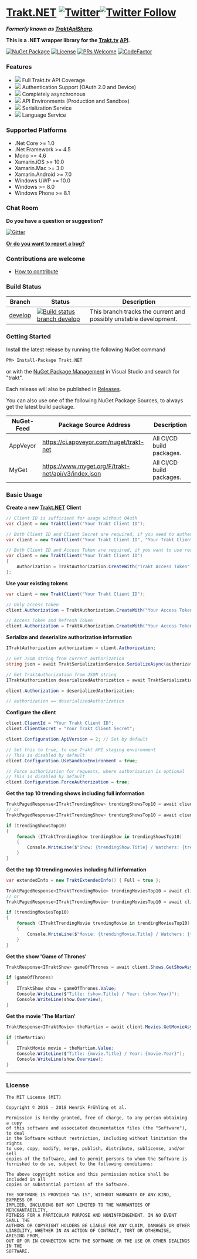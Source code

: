 [Trakt.NET](https://github.com/henrikfroehling/Trakt.NET) [![Twitter](https://img.shields.io/twitter/url/https://www.nuget.org/packages/Trakt.NET.svg?style=social)](https://twitter.com/intent/tweet?url=https://www.nuget.org/packages/Trakt.NET&via=henrikfroehling&hashtags=TraktNET)[![Twitter Follow](https://img.shields.io/twitter/follow/espadrine.svg?style=social&label=Follow)](https://twitter.com/henrikfroehling)
===

_**Formerly known as [TraktApiSharp](https://github.com/henrikfroehling/TraktApiSharp).**_

**This is a .NET wrapper library for the [Trakt.tv](https://trakt.tv/) [API](http://docs.trakt.apiary.io/#).**

[![NuGet Package](https://img.shields.io/badge/NuGet-v1.0.0alpha3-orange.svg?style=flat)](https://www.nuget.org/packages/Trakt.NET/1.0.0-alpha3)
[![License](https://img.shields.io/badge/License-MIT-blue.svg?style=flat)](https://opensource.org/licenses/MIT)
[![PRs Welcome](https://img.shields.io/badge/PRs-welcome-brightgreen.svg?style=flat-square)](http://makeapullrequest.com)
[![CodeFactor](https://www.codefactor.io/repository/github/henrikfroehling/Trakt.NET/badge)](https://www.codefactor.io/repository/github/henrikfroehling/Trakt.NET)

### Features

- ![](https://raw.githubusercontent.com/henrikfroehling/Trakt.NET/dev/.github/full-support.png) Full Trakt.tv API Coverage
- ![](https://raw.githubusercontent.com/henrikfroehling/Trakt.NET/dev/.github/authentication.png) Authentication Support (OAuth 2.0 and Device)
- ![](https://raw.githubusercontent.com/henrikfroehling/Trakt.NET/dev/.github/async.png) Completely asynchronous
- ![](https://raw.githubusercontent.com/henrikfroehling/Trakt.NET/dev/.github/environments.png) API Environments (Production and Sandbox)
- ![](https://raw.githubusercontent.com/henrikfroehling/Trakt.NET/dev/.github/serialization.png) Serialization Service
- ![](https://raw.githubusercontent.com/henrikfroehling/Trakt.NET/dev/.github/language-service.png) Language Service

### Supported Platforms

- .Net Core >= 1.0
- .Net Framework >= 4.5
- Mono >= 4.6
- Xamarin.iOS >= 10.0
- Xamarin.Mac >= 3.0
- Xamarin.Android >= 7.0
- Windows UWP >= 10.0
- Windows >= 8.0
- Windows Phone >= 8.1

### Chat Room

**Do you have a question or suggestion?**

[![Gitter](https://badges.gitter.im/Trakt-NET/Lobby.svg)](https://gitter.im/Trakt-NET/Lobby?utm_source=badge&utm_medium=badge&utm_campaign=pr-badge)

**[Or do you want to report a bug?](https://github.com/henrikfroehling/Trakt.NET/issues)**

### Contributions are welcome

- [How to contribute](https://github.com/henrikfroehling/Trakt.NET/blob/develop/CONTRIBUTING.md)

### Build Status

| Branch | Status | Description |
|---|---|---|
| [develop](https://github.com/henrikfroehling/Trakt.NET/tree/develop) | [![Build status branch develop](https://ci.appveyor.com/api/projects/status/3moho8dlsdjiyuxp/branch/develop?svg=true&passingText=develop%20-%20passing&pendingText=develop%20-%20pending&failingText=develop%20-%20failing)](https://ci.appveyor.com/project/henrikfroehling/trakt-net/branch/develop) | This branch tracks the current and possibly unstable development. |

### Getting Started

Install the latest release by running the following NuGet command

```ps
PM> Install-Package Trakt.NET
```

or with the [NuGet Package Management](https://docs.nuget.org/consume/package-manager-dialog) in Visual Studio and search for "trakt".

Each release will also be published in [Releases](https://github.com/henrikfroehling/Trakt.NET/releases).

You can also use one of the following NuGet Package Sources, to always get the latest build package.

| NuGet-Feed | Package Source Address | Description |
|---|---|---|
| AppVeyor | https://ci.appveyor.com/nuget/trakt-net | All CI/CD build packages. |
| MyGet | https://www.myget.org/F/trakt-net/api/v3/index.json | All CI/CD build packages. |

### Basic Usage

**Create a new [Trakt.NET](https://github.com/henrikfroehling/Trakt.NET) Client**

```csharp
// Client ID is sufficient for usage without OAuth
var client = new TraktClient("Your Trakt Client ID");

// Both Client ID and Client Secret are required, if you need to authenticate your application
var client = new TraktClient("Your Trakt Client ID", "Your Trakt Client Secret");

// Both Client ID and Access Token are required, if you want to use requests, that require authorization
var client = new TraktClient("Your Trakt Client ID")
{
    Authorization = TraktAuthorization.CreateWith("Trakt Access Token")
};
```

**Use your existing tokens**

```csharp
var client = new TraktClient("Your Trakt Client ID");

// Only access token
client.Authorization = TraktAuthorization.CreateWith("Your Access Token");

// Access Token and Refresh Token
client.Authorization = TraktAuthorization.CreateWith("Your Access Token", "Your Refresh Token");
```

**Serialize and deserialize authorization information**

```csharp
ITraktAuthorization authorization = client.Authorization;

// Get JSON string from current authorization
string json = await TraktSerializationService.SerializeAsync(authorization);

// Get TraktAuthorization from JSON string
ITraktAuthorization deserializedAuthorization = await TraktSerializationService.DeserializeAsync(json);

client.Authorization = deserializedAuthorization;

// authorization == deserializedAuthorization
```

**Configure the client**

```csharp
client.ClientId = "Your Trakt Client ID";
client.ClientSecret = "Your Trakt Client Secret";

client.Configuration.ApiVersion = 2; // Set by default

// Set this to true, to use Trakt API staging environment
// This is disabled by default
client.Configuration.UseSandboxEnvironment = true;

// Force authorization for requests, where authorization is optional
// This is disabled by default
client.Configuration.ForceAuthorization = true;
```

**Get the top 10 trending shows including full information**

```csharp
TraktPagedResponse<ITraktTrendingShow> trendingShowsTop10 = await client.Shows.GetTrendingShowsAsync(new TraktExtendedInfo().SetFull(), null, 10);
// or
TraktPagedResponse<ITraktTrendingShow> trendingShowsTop10 = await client.Shows.GetTrendingShowsAsync(new TraktExtendedInfo() { Full = true }, 1, 10);

if (trendingShowsTop10)
{
    foreach (ITraktTrendingShow trendingShow in trendingShowsTop10)
    {
        Console.WriteLine($"Show: {trendingShow.Title} / Watchers: {trendingShow.Watchers}");
    }
}
```

**Get the top 10 trending movies including full information**

```csharp
var extendedInfo = new TraktExtendedInfo() { Full = true };

TraktPagedResponse<ITraktTrendingMovie> trendingMoviesTop10 = await client.Movies.GetTrendingMoviesAsync(extendedInfo, null, 10);
// or
TraktPagedResponse<ITraktTrendingMovie> trendingMoviesTop10 = await client.Movies.GetTrendingMoviesAsync(extendedInfo, 1, 10);

if (trendingMoviesTop10)
{
    foreach (ITraktTrendingMovie trendingMovie in trendingMoviesTop10)
    {
        Console.WriteLine($"Movie: {trendingMovie.Title} / Watchers: {trendingMovie.Watchers}");
    }
}
```

**Get the show 'Game of Thrones'**

```csharp
TraktResponse<ITraktShow> gameOfThrones = await client.Shows.GetShowAsync("game-of-thrones", new TraktExtendedInfo().SetFull());

if (gameOfThrones)
{
    ITraktShow show = gameOfThrones.Value;
    Console.WriteLine($"Title: {show.Title} / Year: {show.Year}");
    Console.WriteLine(show.Overview);
}
```

**Get the movie 'The Martian'**

```csharp
TraktResponse<ITraktMovie> theMartian = await client.Movies.GetMovieAsync("the-martian-2015", new TraktExtendedInfo().SetFull());

if (theMartian)
{
    ITraktMovie movie = theMartian.Value;
    Console.WriteLine($"Title: {movie.Title} / Year: {movie.Year}");
    Console.WriteLine(show.Overview);
}
```

---
### License

```text
The MIT License (MIT)

Copyright © 2016 - 2018 Henrik Fröhling et al.

Permission is hereby granted, free of charge, to any person obtaining a copy
of this software and associated documentation files (the "Software"), to deal
in the Software without restriction, including without limitation the rights
to use, copy, modify, merge, publish, distribute, sublicense, and/or sell
copies of the Software, and to permit persons to whom the Software is
furnished to do so, subject to the following conditions:

The above copyright notice and this permission notice shall be included in all
copies or substantial portions of the Software.

THE SOFTWARE IS PROVIDED "AS IS", WITHOUT WARRANTY OF ANY KIND, EXPRESS OR
IMPLIED, INCLUDING BUT NOT LIMITED TO THE WARRANTIES OF MERCHANTABILITY,
FITNESS FOR A PARTICULAR PURPOSE AND NONINFRINGEMENT. IN NO EVENT SHALL THE
AUTHORS OR COPYRIGHT HOLDERS BE LIABLE FOR ANY CLAIM, DAMAGES OR OTHER
LIABILITY, WHETHER IN AN ACTION OF CONTRACT, TORT OR OTHERWISE, ARISING FROM,
OUT OF OR IN CONNECTION WITH THE SOFTWARE OR THE USE OR OTHER DEALINGS IN THE
SOFTWARE.
```
